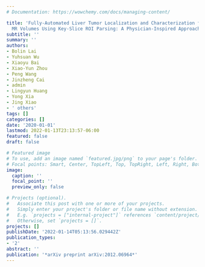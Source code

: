 ```yaml
---
# Documentation: https://wowchemy.com/docs/managing-content/

title: 'Fully-Automated Liver Tumor Localization and Characterization from Multi-Phase
  MR Volumes Using Key-Slice ROI Parsing: A Physician-Inspired Approach'
subtitle: ''
summary: ''
authors:
- Bolin Lai
- Yuhsuan Wu
- Xiaoyu Bai
- Xiao-Yun Zhou
- Peng Wang
- Jinzheng Cai
- admin
- Lingyun Huang
- Yong Xia
- Jing Xiao
- ' others'
tags: []
categories: []
date: '2020-01-01'
lastmod: 2022-01-13T23:13:57-06:00
featured: false
draft: false

# Featured image
# To use, add an image named `featured.jpg/png` to your page's folder.
# Focal points: Smart, Center, TopLeft, Top, TopRight, Left, Right, BottomLeft, Bottom, BottomRight.
image:
  caption: ''
  focal_point: ''
  preview_only: false

# Projects (optional).
#   Associate this post with one or more of your projects.
#   Simply enter your project's folder or file name without extension.
#   E.g. `projects = ["internal-project"]` references `content/project/deep-learning/index.md`.
#   Otherwise, set `projects = []`.
projects: []
publishDate: '2022-01-14T05:13:56.029442Z'
publication_types:
- '2'
abstract: ''
publication: '*arXiv preprint arXiv:2012.06964*'
---
```


